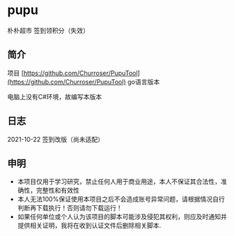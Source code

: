 # pupu
朴朴超市 签到领积分（失效）

## 简介
项目 [https://github.com/Churroser/PupuTool](https://github.com/Churroser/PupuTool) go语言版本

电脑上没有C#环境，故编写本版本

## 日志
2021-10-22 签到改版（尚未适配）

## 申明
- 本项目仅用于学习研究，禁止任何人用于商业用途，本人不保证其合法性，准确性，完整性和有效性
- 本人无法100%保证使用本项目之后不会造成账号异常问题，请根据情况自行判断再下载执行！否则请勿下载运行！
- 如果任何单位或个人认为该项目的脚本可能涉及侵犯其权利，则应及时通知并提供相关证明，我将在收到认证文件后删除相关脚本.